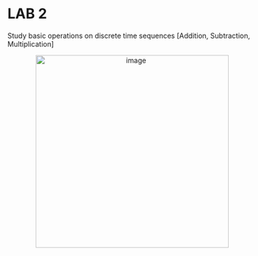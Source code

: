 # LAB 2

Study basic operations on discrete time sequences [Addition, Subtraction, Multiplication]

<p align="center">
<img width="390" alt="image" src="https://user-images.githubusercontent.com/82091082/229847946-b4d68f55-d021-4b49-9656-90558436d387.png">
</p>
